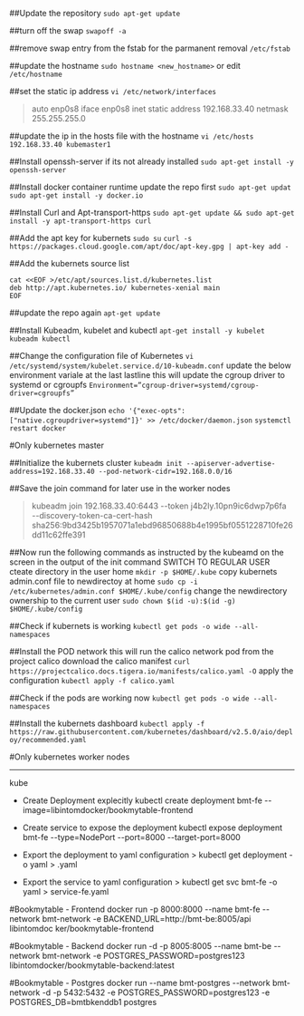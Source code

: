 ##Update the repository
`sudo apt-get update`

##turn off the swap
`swapoff -a`

##remove swap entry from the fstab for the parmanent removal
`/etc/fstab`

##update the hostname 
`sudo hostname <new_hostname>`
or edit
`/etc/hostname`

##set the static ip address 
`vi /etc/network/interfaces`
> auto enp0s8
>   iface enp0s8 inet static
>       address 192.168.33.40
>       netmask 255.255.255.0

##update the ip in the hosts file with the hostname
`vi /etc/hosts`
`192.168.33.40 kubemaster1`

##Install openssh-server if its not already installed
`sudo apt-get install -y openssh-server`

##Install docker container runtime
update the repo first
`sudo apt-get updat`
`sudo apt-get install -y docker.io`

##Install Curl and Apt-transport-https
`sudo apt-get update && sudo apt-get install -y apt-transport-https curl`

##Add the apt key for kubernets
`sudo su`
`curl -s https://packages.cloud.google.com/apt/doc/apt-key.gpg | apt-key add -`

##Add the kubernets source list
```
cat <<EOF >/etc/apt/sources.list.d/kubernetes.list
deb http://apt.kubernetes.io/ kubernetes-xenial main
EOF
```
##update the repo again
`apt-get update`

##Install Kubeadm, kubelet and kubectl
`apt-get install -y kubelet kubeadm kubectl`

##Change the configuration file of Kubernetes
`vi /etc/systemd/system/kubelet.service.d/10-kubeadm.conf`
update the below environment variale at the last lastline
this will update the cgroup driver to systemd or cgroupfs
`Environment=”cgroup-driver=systemd/cgroup-driver=cgroupfs”`

##Update the docker.json
`echo '{"exec-opts": ["native.cgroupdriver=systemd"]}' >> /etc/docker/daemon.json`
`systemctl restart docker`

#Only kubernetes master

##Initialize the kubernets cluster
`kubeadm init --apiserver-advertise-address=192.168.33.40 --pod-network-cidr=192.168.0.0/16`

##Save the join command for later use in the worker nodes
>kubeadm join 192.168.33.40:6443 --token j4b2ly.10pn9ic6dwp7p6fa \
>       --discovery-token-ca-cert-hash sha256:9bd3425b1957071a1ebd96850688b4e1995bf0551228710fe26dd11c62ffe391

##Now run the following commands
as instructed by the kubeamd on the screen in the output of the init command
SWITCH TO REGULAR USER
cteate directory in the user home
`mkdir -p $HOME/.kube`
copy kubernets admin.conf file to newdirectoy at home
`sudo cp -i /etc/kubernetes/admin.conf $HOME/.kube/config`
change the newdirectory ownership to the current user
`sudo chown $(id -u):$(id -g) $HOME/.kube/config`

##Check if kubernets is working
`kubectl get pods -o wide --all-namespaces`

##Install the POD network
this will run the calico network pod from the project calico
download the calico manifest
`curl https://projectcalico.docs.tigera.io/manifests/calico.yaml -O`
apply the configuration
`kubectl apply -f calico.yaml`

##Check if the pods are working now
`kubectl get pods -o wide --all-namespaces`

##Install the kubernets dashboard
`kubectl apply -f https://raw.githubusercontent.com/kubernetes/dashboard/v2.5.0/aio/deploy/recommended.yaml`

#Only kubernetes worker nodes


--------------------------------------------------------------------------
kube

* Create Deployment explecitly
kubectl create deployment bmt-fe --image=libintomdocker/bookmytable-frontend

* Create service to expose the deployment
kubectl expose deployment bmt-fe --type=NodePort  --port=8000 --target-port=8000

* Export the deployment to yaml configuration >
kubectl get deployment <deployment-name> -o yaml > <file-name>.yaml

* Export the service to yaml configuration >
kubectl get svc bmt-fe -o yaml > service-fe.yaml



#Bookmytable - Frontend
docker run -p 8000:8000 --name bmt-fe --network bmt-network -e BACKEND_URL=http://bmt-be:8005/api libintomdoc
ker/bookmytable-frontend

#Bookmytable - Backend
docker run -d -p 8005:8005 --name bmt-be --network bmt-network -e POSTGRES_PASSWORD=postgres123  libintomdocker/bookmytable-backend:latest

#Bookmytable - Postgres
docker run --name bmt-postgres --network bmt-network -d -p 5432:5432 -e POSTGRES_PASSWORD=postgres123 -e POSTGRES_DB=bmtbkenddb1 postgres